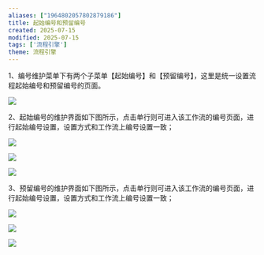 ```yaml
---
aliases: ["1964802057802879186"]
title: 起始编号和预留编号
created: 2025-07-15
modified: 2025-07-15
tags: ['流程引擎']
theme: 流程引擎
---
```


1、编号维护菜单下有两个子菜单【起始编号】和【预留编号】，这里是统一设置流程起始编号和预留编号的页面。

![](bf20f29b2315cf4c3581d216359a7553.jpg)

2、起始编号的维护界面如下图所示，点击单行则可进入该工作流的编号页面，进行起始编号设置，设置方式和工作流上编号设置一致；

![](93565912159b098a0fede3ad3fc79a60.jpg)

![](7de831d14062c71efb8eda1306804c3f.jpg)

![](f7b63dd90f294c746e82546a5c63576e.jpg)

3、预留编号的维护界面如下图所示，点击单行则可进入该工作流的编号页面，进行起始编号设置，设置方式和工作流上编号设置一致；

![](8522a607050fb3104b7f81d42b5941ff.jpg)

![](c34dccffa03dc5ceff293c55f7041c9c.jpg)

![](f36b1ce4b0ec05e68a57a1e148323647.jpg)